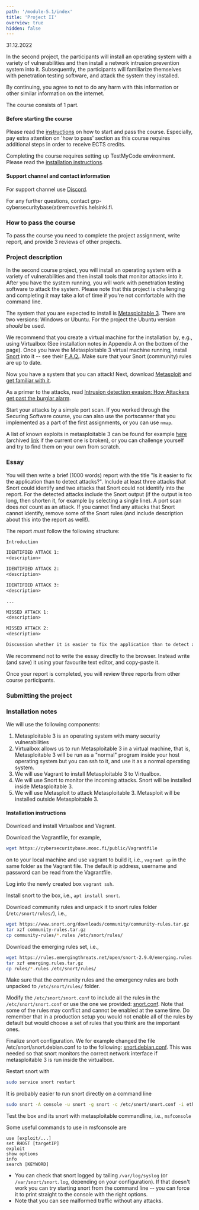 ```yaml
---
path: '/module-5.1/index'
title: 'Project II'
overview: true
hidden: false
---
```

<deadline>31.12.2022</deadline>

In the second project, the participants will install an operating system with a
variety of vulnerabilities and then install a network intrusion prevention
system into it. Subsequently, the participants will familiarize themselves with
penetration testing software, and attack the system they installed.


By continuing, you agree to not to do any harm with this information or other similar information on the internet.

<please-login></please-login>

The course consists of 1 part.


#### Before starting the course

Please read the [instructions](/pass) on how to start and pass the course.
Especially, pay extra attention on 'how to pass' section as this course
requires additional steps in order to receive ECTS credits.

Completing the course requires setting up TestMyCode environment.
Please read the [installation instructions](/installation-guide).


#### Support channel and contact information

For support channel use [Discord](https://study.cs.helsinki.fi/discord/join/csb).

For any further questions, contact grp-cybersecuritybase(at)removethis.helsinki.fi.

### How to pass the course

To pass the course you need to complete the project assignment, write report,
and provide 3 reviews of other projects.

### Project description

In the second course project, you will install an operating system with a
variety of vulnerabilities and then install tools that monitor attacks into
it. After you have the system running, you will work with penetration
testing software to attack the system. Please note that this project is
challenging and completing it may take a lot of time if you're not
comfortable with the command line.

The system that you are expected to install is [Metasploitable
3](https://github.com/rapid7/metasploitable3/). There are two versions: Windows or Ubuntu.
For the project the Ubuntu version *should* be used.

We recommend that you create a
virtual machine for the installation by, e.g., using Virtualbox (See
installation notes in Appendix A on the bottom of the page). Once you have the
Metasploitable 3 virtual machine running, install
[Snort](https://www.snort.org/) into it -- see their
[F.A.Q.](https://www.snort.org/faq). Make sure that your Snort (community)
rules are up to date.

Now you have a system that you can attack! Next, download [Metasploit](https://www.metasploit.com/) and [get familiar with it](https://www.rapid7.com/products/metasploit/).

As a primer to the attacks, read [Intrusion detection evasion: How Attackers get past the burglar alarm](https://www.sans.org/reading-room/whitepapers/detection/intrusion-detection-evasion-attackers-burglar-alarm-1284).

Start your attacks by a simple port scan. If you worked through the Securing
Software course, you can also use the portscanner that you implemented as a
part of the first assignments, or you can use `nmap`.

A list of known exploits in metasploitable 3 can be found for example
[here](https://stuffwithaurum.com/2020/04/17/metasploitable-3-linux-an-exploitation-guide/)
(archived [link](https://web.archive.org/web/20210126234700/https://stuffwithaurum.com/2020/04/17/metasploitable-3-linux-an-exploitation-guide/) if the current one is broken),
or you can challenge yourself and try to find them on your own from scratch.


### Essay

You will then write a brief (1000 words) report with the title "Is it easier to
fix the application than to detect attacks?". Include at least three attacks
that Snort could identify and two attacks that Snort could not identify into
the report. For the detected attacks include the Snort output (if the output is too long, then shorten it, for example by selecting a single line).
A port scan does *not* count as an attack.
If you cannot find any attacks that Snort cannot identify, remove
some of the Snort rules (and include description about this into the report as
well!). 


The report _must_ follow the following structure:

```rest
Introduction

IDENTIFIED ATTACK 1:
<description>

IDENTIFIED ATTACK 2:
<description>

IDENTIFIED ATTACK 3:
<description>

...

MISSED ATTACK 1:
<description>

MISSED ATTACK 2:
<description>

Discussion whether it is easier to fix the application than to detect attacks
```

We recommend not to write the essay directly to the browser. Instead write (and
save) it using your favourite text editor, and copy-paste it.

Once your report is completed, you will review three reports from other course
participants.

### Submitting the project

<quiz id="43a3d610-d38b-5676-9266-1fa91f0b373a"></quiz>


### Installation notes

We will use the following components:
1. Metasploitable 3 is an operating system with many security vulnerabilities
2. Virtualbox allows us to run Metasploitable 3 in a virtual machine, that is, Metasploitable 3 will be run as a "normal" program inside your host operating system but you can
ssh to it, and use it as a normal operating system.
3. We will use Vagrant to install Metasploitable 3 to Virtualbox.
4. We will use Snort to monitor the incoming attacks. Snort will be installed inside Metasploitable 3.
5. We will use Metasploit to attack Metasploitable 3. Metasploit will be installed outside Metasploitable 3.


#### Installation instructions

Download and install Virtualbox and Vagrant.

Download the Vagrantfile, for example,
```bash
wget https://cybersecuritybase.mooc.fi/public/Vagrantfile
```
on to your local machine and use vagrant to build it, i.e., `vagrant up` in the same folder as the Vagrant file.
The default ip address, username and password can be read from the Vagrantfile.

Log into the newly created box `vagrant ssh`.

Install snort to the box, i.e., `apt install snort`.

Download community rules and
unpack it to snort rules folder (`/etc/snort/rules/`), i.e.,
```bash
wget https://www.snort.org/downloads/community/community-rules.tar.gz
tar xzf community-rules.tar.gz
cp community-rules/*.rules /etc/snort/rules/
```
Download the emerging rules set, i.e.,
```bash
wget https://rules.emergingthreats.net/open/snort-2.9.0/emerging.rules.tar.gz
tar xzf emerging.rules.tar.gz
cp rules/*.rules /etc/snort/rules/
```
Make sure that the community rules and the emergency rules are both unpacked to `/etc/snort/rules/` folder.

Modify the `/etc/snort/snort.conf` to include all the rules in the `/etc/snort/snort.conf` or use the one we provided: [snort.conf](snort.conf).
Note that some of the rules may conflict and cannot be enabled at the same time.
Do remember that in a production setup you would not enable all of the rules by default but would choose a set of rules that you think are the important ones. 

Finalize snort configuration. We for example changed the file /etc/snort/snort.debian.conf to to the following: [snort.debian.conf](snort.debian.conf).
This was needed so that snort monitors the correct network interface if metasploitable 3 is run inside the virtualbox.

Restart snort with
```bash
sudo service snort restart
```
It is probably easier to run snort directly on a command line
```bash
sudo snort -A console -u snort -g snort -c /etc/snort/snort.conf -i eth1 -k none
```
Test the box and its snort with metasploitable commandline, i.e., `msfconsole`

Some useful commands to use in msfconsole are

```shell-session
use [exploit/...]
set RHOST [targetIP]
exploit
show options
info
search [KEYWORD]
```

- You can check that snort logged by tailing `/var/log/syslog` (or `/var/snort/snort.log`, depending on your configuration). If that doesn't work you can try starting snort from the command line -- you can force it to print straight to the console with the right options.
- Note that you can see malformed traffic without any attacks.

<exercises-in-this-section></exercises-in-this-section>
